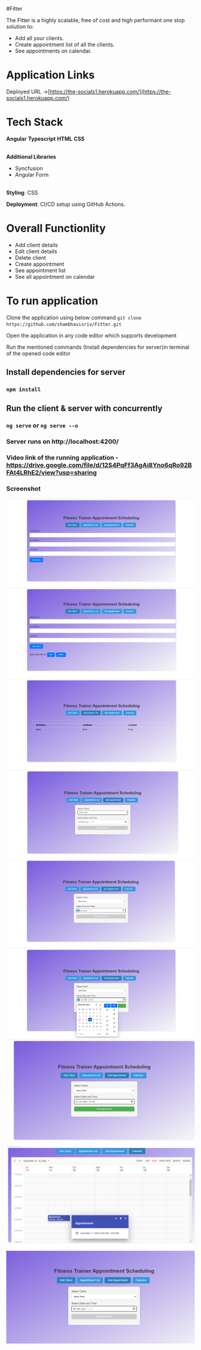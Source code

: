 #Fitter


The Fitter is a highly scalable, free of cost and high performant one stop solution to:
- Add all your clients.
- Create appointment list of all the clients.
- See appointments on calendar.


# Application Links

Deployed URL ->[https://the-socials1.herokuapp.com/](https://the-socials1.herokuapp.com/)
<br>


# Tech Stack

<b>Angular</b>
<b>Typescript</b>
<b>HTML</b>
<b>CSS</b>


<br>
<b>Additional  Libraries</b>

  - Syncfusion
  - Angular Form

 
<br>
<b>Styling</b>: CSS 
<br>

<b>Deployment</b>: CI/CD setup using GitHub Actions.

# Overall Functionlity
- Add client details
- Edit client details
- Delete client
- Create appointment
- See appointment list
- See all appointment on calendar


# To run application 
Clone the application using below command
`git clone https://github.com/shambhavisriv/Fitter.git`

Open the application in any code editor which supports development

Run the mentioned commands (Install dependencies for server)in terminal of the opened code editor

## Install dependencies for server 
### `npm install`

## Run the client & server with concurrently
### `ng serve` or `ng serve --o`


### Server runs on http://localhost:4200/

### Video link of the running application - https://drive.google.com/file/d/12S4PqFf3AgAi8Yno6qRo92BFAt4LRhE2/view?usp=sharing
  

### Screenshot
![](./Screenshot/Fitter-1.png)
![](./Screenshot/Fitter-2.png)
![](./Screenshot/Fitter-3.png)
![](./Screenshot/Fitter-4.png)
![](./Screenshot/Fitter-5.png)
![](./Screenshot/Fitter-6.png)
![](./Screenshot/Fitter-7.png)
![](./Screenshot/Fitter-8.png)
![](./Screenshot/Fitter-9.png)
